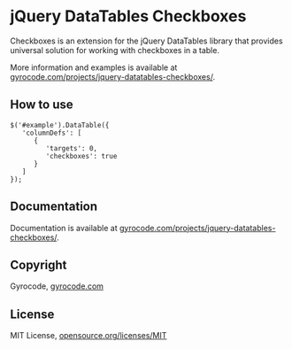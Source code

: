 jQuery DataTables Checkboxes
============================

Checkboxes is an extension for the jQuery DataTables library that provides
universal solution for working with checkboxes in a table.

More information and examples is available at 
[gyrocode.com/projects/jquery-datatables-checkboxes/](http://www.gyrocode.com/projects/jquery-datatables-checkboxes/).


How to use
----------

````
$('#example').DataTable({
   'columnDefs': [
      {
         'targets': 0,
         'checkboxes': true
      }
   ]
});
````

Documentation
-------------

Documentation is available at 
[gyrocode.com/projects/jquery-datatables-checkboxes/](http://www.gyrocode.com/projects/jquery-datatables-checkboxes/).


Copyright
---------

Gyrocode, [gyrocode.com](http://www.gyrocode.com)


License
-------

MIT License, [opensource.org/licenses/MIT](http://www.opensource.org/licenses/MIT)

